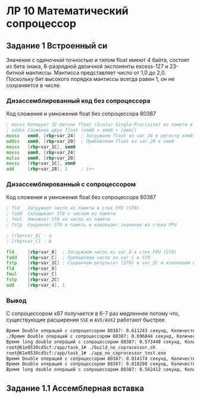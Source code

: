 # ЛР 10 Математический сопроцессор

## Задание 1 Встроенный си
Значения с одиночной точностью и типом float имеют 4 байта, состоят из бита знака, 8-разрядной двоичной экспоненты excess-127 и 23-битной мантиссы. Мантисса представляет число от 1,0 до 2,0. Поскольку бит высокого порядка мантиссы всегда равен 1, он не сохраняется в числе.


### Дизассемблированный код без сопроцессора
Код сложения и умножения float без сопроцессора 80387
```asm
; movss Копирует 32-битное float (Scalar Single-Precision) из памяти в регистр XMM или наоборот
; addss	Сложение двух float (xmm0 = xmm0 + [mem])
movss   xmm0, [rbp+var_24]  ; Загружаем float из var_24 в регистр xmm0
addss   xmm0, [rbp+var_20]  ; Прибавляем float из var_20 к xmm0
movss   [rbp+var_1C], xmm0
movss   xmm0, [rbp+var_24]
mulss   xmm0, [rbp+var_20]
movss   [rbp+var_1C], xmm0
add     [rbp+var_28], 1     ; i++
```

### Дизассемблированный с сопроцессором
Код сложения и умножения float без сопроцессора 80387
```asm
; fld	Загружает число из памяти в стек FPU (ST0)
; fadd	Складывает ST0 с числом из памяти
; fmul	Умножает ST0 на число из памяти
; fstp	Сохраняет ST0 в память и извлекает значение из стека FPU

; [rbp+var_8] - a
; [rbp+var_C] - b

fld     [rbp+var_8]  ; Загружаем число из var_8 в стек FPU (ST0)
fadd    [rbp+var_C]  ; Прибавляем число из var_C к ST0
fstp    [rbp+var_2C] ; Сохраняем результат (ST0) в var_2C и извлекаем из стека FPU
fld     [rbp+var_8]
fmul    [rbp+var_C]
fstp    [rbp+var_2C]
add     [rbp+var_4], 1 
```

### Вывод 

С сопроцессором х87 получается в 6-7 раз медленнее потому что, существующие расширения `SSE` и `AVX/AVX2` работают быстрее
```bash
Время Double операций с сопроцессором 80387: 0.611243 секунд, Количество иттераций 10000000
./Время Double операций с сопроцессором 80387: 0.696844 секунд, Количество иттераций 10000000
Время long double операций с сопроцессором 80387: 0.573448 секунд, Количество иттераций 10000000
root@61e0530cd5cf:/app/task_1# ./build_no_coprocessor.sh 
root@61e0530cd5cf:/app/task_1# ./app_no_coprocessor_test.exe 
Время Double операций с сопроцессором 80387: 0.014174 секунд, Количество иттераций 10000000
Время Double операций с сопроцессором 80387: 0.010288 секунд, Количество иттераций 10000000
Время long double операций с сопроцессором 80387: 0.562412 секунд, Количество иттераций 10000000
```

## Задание 1.1 Ассемблерная вставка